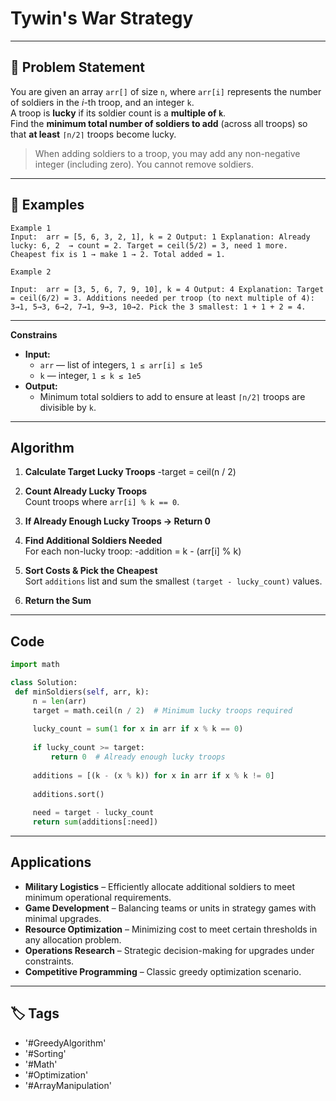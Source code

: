 # Tywin's War Strategy

---

## 🧩 Problem Statement

You are given an array `arr[]` of size `n`, where `arr[i]` represents the number of soldiers in the *i*-th troop, and an integer `k`.  
A troop is **lucky** if its soldier count is a **multiple of `k`**.  
Find the **minimum total number of soldiers to add** (across all troops) so that **at least** `⌈n/2⌉` troops become lucky.

> When adding soldiers to a troop, you may add any non-negative integer (including zero). You cannot remove soldiers.

---

## 🧪 Examples
```text
Example 1
Input:  arr = [5, 6, 3, 2, 1], k = 2 Output: 1 Explanation: Already lucky: 6, 2  → count = 2. Target = ceil(5/2) = 3, need 1 more. Cheapest fix is 1 → make 1 → 2. Total added = 1.

Example 2

Input:  arr = [3, 5, 6, 7, 9, 10], k = 4 Output: 4 Explanation: Target = ceil(6/2) = 3. Additions needed per troop (to next multiple of 4): 3→1, 5→3, 6→2, 7→1, 9→3, 10→2. Pick the 3 smallest: 1 + 1 + 2 = 4.
```
---
**Constrains**
- **Input:**
  - `arr` — list of integers, `1 ≤ arr[i] ≤ 1e5`
  - `k` — integer, `1 ≤ k ≤ 1e5`
- **Output:**  
  - Minimum total soldiers to add to ensure at least `⌈n/2⌉` troops are divisible by `k`.

---

## Algorithm
1. **Calculate Target Lucky Troops**
-target = ceil(n / 2)

2. **Count Already Lucky Troops**  
Count troops where `arr[i] % k == 0`.

3. **If Already Enough Lucky Troops → Return 0**  

4. **Find Additional Soldiers Needed**  
For each non-lucky troop:
-addition = k - (arr[i] % k)

5. **Sort Costs & Pick the Cheapest**  
Sort `additions` list and sum the smallest `(target - lucky_count)` values.

6. **Return the Sum**

---

## Code
```python
import math

class Solution:
 def minSoldiers(self, arr, k):
     n = len(arr)
     target = math.ceil(n / 2)  # Minimum lucky troops required
     
     lucky_count = sum(1 for x in arr if x % k == 0)
     
     if lucky_count >= target:
         return 0  # Already enough lucky troops
     
     additions = [(k - (x % k)) for x in arr if x % k != 0]
     
     additions.sort()
     
     need = target - lucky_count
     return sum(additions[:need])

```
---
## Applications
- **Military Logistics** – Efficiently allocate additional soldiers to meet minimum operational requirements.
- **Game Development** – Balancing teams or units in strategy games with minimal upgrades.
- **Resource Optimization** – Minimizing cost to meet certain thresholds in any allocation problem.
- **Operations Research** – Strategic decision-making for upgrades under constraints.
- **Competitive Programming** – Classic greedy optimization scenario.
---
## 🏷️ Tags
- '#GreedyAlgorithm'
- '#Sorting'
- '#Math'
- '#Optimization'
- '#ArrayManipulation'
